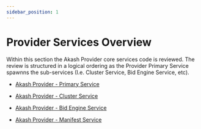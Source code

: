 ```yaml
---
sidebar_position: 1
---
```


# Provider Services Overview

Within this section the Akash Provider core services code is reviewed.  The review is structured in a logical ordering as the Provider Primary Service spawnns the sub-services (I.e. Cluster Service, Bid Engine Service, etc).

* [Akash Provider - Primary Service](./provider-service/provider-service-overview.md)

* [Akash Provider - Cluster Service](./cluster-service/cluster-service-overview.md)

* [Akash Provider - Bid Engine Service](./bid-engine-service/bid-engine-overview.md)

* [Akash Provider - Manifest Service](./manifest-service/manifest-service-overview.md)


